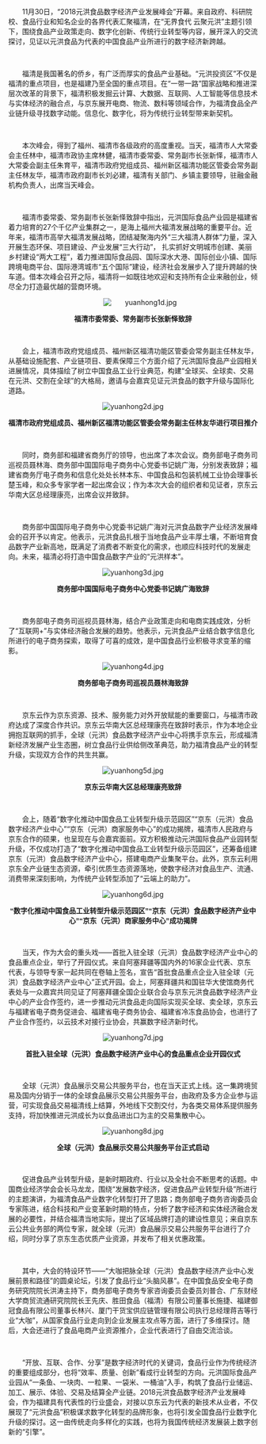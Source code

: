<p style="text-indent: 2em;">11月30日，“2018元洪食品数字经济产业发展峰会”开幕。来自政府、科研院校、食品行业和知名企业的各界代表汇聚福清，在“无界食代 云聚元洪”主题引领下，围绕食品产业政策走向、数字化创新、传统行业转型等内容，展开深入的交流探讨，见证以元洪食品为代表的中国食品产业所进行的数字经济新跨越。</p>
<p style="text-indent: 2em;"><br/></p>
<p style="text-indent: 2em;">福清是我国著名的侨乡，有广泛而厚实的食品产业基础。“元洪投资区”不仅是福清的重点项目，也是福建乃至全国的重点项目。在“一带一路”国家战略和推进深层次改革的背景下，福清积极发掘云计算、大数据、互联网、人工智能等信息技术与实体经济的融合点，与京东展开电商、物流、数科等领域合作，为福清食品全产业链升级寻找数字动能。信息化、数字化，将为传统行业转型带来新契机。</p>
<p style="text-indent: 2em;"><br/></p>
<p style="text-indent: 2em;">本次峰会，得到了福州、福清市各级政府的高度重视。当天，福清市人大常委会主任林中，福清市政协主席林健，福清市委常委、常务副市长张新怿，福清市人大常委会副主任朱育平，福清市政府党组成员、福州新区福清功能区管委会常务副主任林友华，福清市政府副市长刘必建，福清有关部门、乡镇主要领导，驻融金融机构负责人，出席当天峰会。</p>
<p style="text-indent: 2em;"><br/></p>
<p style="text-indent: 2em;">福清市委常委、常务副市长张新怿致辞中指出，元洪国际食品产业园是福建省着力培育的27个千亿产业集群之一，是海上福州大福清发展战略的重要平台。近年来，福清市高举大福清发展战略，团结凝聚海内外“三大福清人群体”力量，深入开展生态环保、项目建设、产业发展“三大行动”， 扎实抓好文明城市创建、美丽乡村建设“两大工程”，着力推进国际食品园、国际深水大港、国际创业小镇、国际跨境电商平台、国际港湾城市“五个国际”建设，经济社会发展步入了提升跨越的快车道。借本次峰会召开之际，福清将一如既往地欢迎和支持所有企业来融创业，倾尽全力打造最优越的营商环境。</p>
<p style="text-indent: 2em; text-align: center;"><img src="//img1.jcloudcs.com/cms/777d9397-4a04-444e-afca-303a032a19c420181203144554.jpg" title="" alt="yuanhong1d.jpg"/><br/></p>
<p style="text-align: center;"><span style="font-size: 14px;"><strong>福清市委常委、常务副市长张新怿致辞</strong></span></p>
<p><br/></p>
<p style="text-indent: 2em;">会上，福清市政府党组成员、福州新区福清功能区管委会常务副主任林友华，从基础设施配套、产业链项目、要素保障三个方面介绍了元洪国际食品产业园相关进展情况，具体描绘了树立中国食品工业行业典范，构建“全球买、全球卖、交易在元洪、交割在全球”的大格局，邀请与会嘉宾见证元洪食品的数字升级与国际化道路。</p>
<p style="text-align: center; text-indent: 0em;"><img src="//img1.jcloudcs.com/cms/0c9fe89f-8f94-46a9-86fb-256fb298c33a20181203144846.jpg" title="" alt="yuanhong2d.jpg"/><br/></p>
<p style="text-align: center;"><strong><span style="font-size: 14px;">福清市政府党组成员、福州新区福清功能区管委会常务副主任林友华进行项目推介</span></strong></p>
<p><br/></p>
<p></p>
<p style="text-indent: 2em;">同时，商务部和福建省商务厅的领导，也出席了本次会议。商务部电子商务司巡视员聂林海、商务部中国国际电子商务中心党委书记姚广海，分别发表致辞；福建省商务厅电子商务和信息化处处长林本东、中国食品和包装机械工业协会理事长楚玉峰，和众多专家学者一起出席会议；作为本次大会的组织者和见证者，京东云华南大区总经理康亮，出席会议并致辞。</p>
<p style="text-indent: 2em;"><br/></p>
<p style="text-indent: 2em;">商务部中国国际电子商务中心党委书记姚广海对元洪食品数字产业经济发展峰会的召开予以肯定。他表示，元洪食品扎根于当地食品产业丰厚土壤，不断培育食品数字产业新高地，既满足了消费者不断变化的需求，也顺应科技时代的发展走向。未来，福清必将打造中国食品数字产业的“元洪样本”。</p>
<p style="text-indent: 0em; text-align: center;"><img src="//img1.jcloudcs.com/cms/80918a11-6e3b-4203-9968-c0103e0a8ebd20181203145054.jpg" title="" alt="yuanhong3d.jpg"/><br/></p>
<p style="text-align: center;"><span style="font-size: 14px;"><strong>商务部中国国际电子商务中心党委书记姚广海致辞</strong></span></p>
<p><span style="font-size: 14px;"><strong><br/></strong></span></p>
<p style="text-indent: 2em;">商务部电子商务司巡视员聂林海，结合产业政策走向和电商实践成效，分析了“互联网+”与实体经济融合发展的趋势。他表示，元洪食品产业结合数字信息化所进行的电子商务探索，取得了可喜的成效，是中国食品行业积极寻求变革的缩影。</p>
<p style="text-align: center; text-indent: 0em;"><img src="//img1.jcloudcs.com/cms/de85d000-0b6f-40b7-9b8a-67e17932881c20181203145248.jpg" title="" alt="yuanhong4d.jpg"/><br/></p>
<p style="text-align: center;"><span style="font-size: 14px;"><strong>商务部电子商务司巡视员聂林海致辞</strong></span></p>
<p><br/></p>
<p style="text-indent: 2em;">京东云作为京东资源、技术、服务能力对外开放赋能的重要窗口，与福清市政府达成了深度合作共识。京东云华南大区总经理康亮在致辞时表示，作为本地企业拥抱互联网的抓手，全球（元洪）食品数字经济产业中心将携手京东云，形成福清新经济发展产业生态圈，树立食品行业供给侧改革典范，助力福清食品产业的转型升级，实现双方合作的共生共赢。</p>
<p style="text-align: center; text-indent: 0em;"><img src="//img1.jcloudcs.com/cms/b4281a11-6742-4160-9130-003d549f772420181203145408.jpg" title="" alt="yuanhong5d.jpg"/><br/></p>
<p style="text-align: center;"><span style="font-size: 14px;"><strong>京东云华南大区总经理康亮致辞</strong></span></p>
<p><br/></p>
<p style="text-indent: 2em;">会上，随着“数字化推动中国食品工业转型升级示范园区”“京东（元洪）食品数字经济产业中心”“京东（元洪）商家服务中心”的成功揭牌，福清市人民政府与京东合作的硕果，也呈现在与会嘉宾面前。双方积极推动元洪国际食品产业园转型升级，不仅成功打造了“数字化推动中国食品工业转型升级示范园区”，还筹备组建京东（元洪）食品数字经济产业中心，搭建电商产业集聚平台。此外，京东云利用京东全产业链生态资源，牵引优质生态资源落地，使数字经济对食品生产、流通、消费带来深刻影响，为传统产业转型添加了“云端上的助力”。</p>
<p style="text-align: center; text-indent: 0em;"><img src="//img1.jcloudcs.com/cms/4310266f-c4f8-4097-a3bc-b638d10a9c5420181203145625.jpg" title="" alt="yuanhong6d.jpg"/><br/></p>
<p style="text-indent: 0em; text-align: center;"><span style="font-size: 14px;"><strong><span style="font-family: &quot;微软雅黑&quot;, sans-serif;">“数字化推动中国食品工业转型升级示范园区”“京东（元洪）食品数字经济产业中心”“京东（元洪）商家服务中心”成功揭牌</span></strong></span></p>
<p style="text-indent: 0em;"><span style="font-size: 14px;"><strong><span style="font-family: &quot;微软雅黑&quot;, sans-serif;"><br/></span></strong></span></p>
<p style="text-indent: 2em;">当天，作为大会的重头戏——首批入驻全球（元洪）食品数字经济产业中心的食品重点企业，举行了开园仪式。来自阿塞拜疆等国内外的16家企业代表、京东代表，与领导专家一起共同在卷轴上签名，宣告“首批食品重点企业入驻全球（元洪）食品数字经济产业中心”正式开园。会上，阿塞拜疆共和国驻华大使馆商务代表处与一众嘉宾共同见证了阿塞拜疆全国企业联合会与京东元洪食品数字经济产业中心的产业合作签约，进一步推动元洪食品走向国际实现买全球、卖全球，京东云与福建省电子商务促进会、福建省电子商务协会、福建省冷冻食品协会，也进行了产业合作签约，以云技术对接行业协会，共赢数字经济新时代。</p>
<p style="text-align: center; text-indent: 0em;"><img src="//img1.jcloudcs.com/cms/dd3c484f-b21f-41f0-9d22-56f93f67c99e20181203145752.jpg" title="" alt="yuanhong7d.jpg"/><br/></p>
<p style="text-indent: 0em; text-align: center;"><span style="font-size: 14px;"><strong><span style="font-family: &quot;微软雅黑&quot;, sans-serif;">首批入驻全球（元洪）食品数字经济产业中心的食品重点企业开园仪式</span></strong></span></p>
<p style="text-indent: 0em;"><span style="font-size: 14px;"><strong><span style="font-family: &quot;微软雅黑&quot;, sans-serif;"><br/></span></strong></span></p>
<p style="text-indent: 2em;">全球（元洪）食品展示交易公共服务平台，也在当天正式上线。这一集跨境贸易及国内分销于一体的全球食品展示交易公共服务平台，由政府及多方企业参与运营，可实现食品交易福清线上结算，外地线下交割交付，为各类交易体系提供服务支持，将加快推进元洪成长为以食品进出口为主的交易集散中心。</p>
<p style="text-align: center; text-indent: 0em;"><img src="//img1.jcloudcs.com/cms/e50bd3d5-67a7-4602-ad64-c2037332133720181203150014.jpg" title="" alt="yuanhong8d.jpg"/><br/></p>
<p style="text-indent: 0em; text-align: center;"><span style="font-size: 14px;"><strong><span style="font-family: &quot;微软雅黑&quot;, sans-serif;">全球（元洪）食品展示交易公共服务平台正式启动</span></strong></span></p>
<p style="text-indent: 0em;"><span style="font-size: 14px;"><strong><span style="font-family: &quot;微软雅黑&quot;, sans-serif;"><br/></span></strong></span></p>
<p style="text-indent: 0em;"><span style="font-size: 14px;"><strong><span style="font-family: &quot;微软雅黑&quot;, sans-serif;"></span></strong></span></p>
<p style="text-indent: 2em;">促进食品产业转型升级，是新时期政府、行业以及全社会不断思考的话题。中国商业经济学会会长马龙龙，围绕“发展数字经济，促进食品产业转型升级”所进行的主题演讲，为福清食品产业数字化转型打开了思路；商务部电子商务咨询委员会专家陈进，结合科技和产业变革新时期的特点，分析了数字经济和实体经济融合发展的必要性，并结合福清当地实际，提出了区域品牌打造的建设性意见；来自京东云公共业务部的两位专家，就全球（元洪）食品展示交易公共服务平台进行了介绍，同时分享了京东生态优质产业资源，并发布了相关优惠政策。</p>
<p style="text-indent: 2em;"><br/></p>
<p style="text-indent: 2em;">其中，大会的特设环节——“大咖把脉全球（元洪）食品数字经济产业中心发展前景和路径”的圆桌论坛，引发了食品行业“头脑风暴”。在中国食品安全电子商务研究院院长洪涛主持下，商务部电子商务专家咨询委员会委员刘普合、广东财经大学商贸流通研究院院长王先庆、胜田食品（福清）有限公司董事长施捷、福建御冠食品有限公司董事长林兴、厦门干货宝供应链管理有限公司执行总经理蒋吉等行业“大咖”，从国家食品行业走向到企业发展主攻点等方面，进行了多维探讨。随后，大会还进行了食品电商产业资源推介，企业代表进行了自由交流洽谈。</p>
<p style="text-indent: 2em;"><br/></p>
<p style="text-indent: 2em;">“开放、互联、合作、分享”是数字经济时代的关键词，食品行业作为传统经济的重要组成部分，也将“效率、质量、创新”看成行业转型的方向。元洪国际食品产业园从“一条鱼、一块肉、一粒果、一袋米、一桶油”入手，构筑了食品行业储运、加工、展示、体验、交易及结算全产业链。2018元洪食品数字经济产业发展峰会，作为福建具有代表性的行业盛会，对接以京东云为代表的新技术从业者，不仅展现了“元洪食品”积极谋求数字化转型的品牌形象，也将引发全国食品行业数字化升级的探讨。这一由传统走向多样化的实践，也将为我国传统经济发展装上数字创新的“引擎”。</p>
